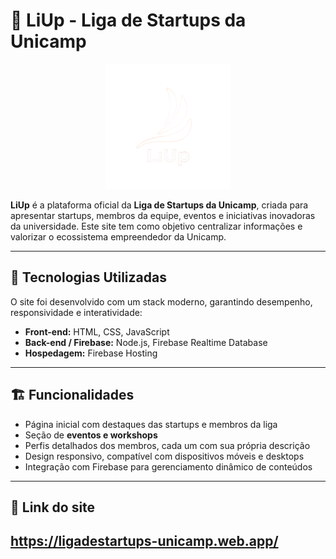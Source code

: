 # 🌟 LiUp - Liga de Startups da Unicamp

<div align="center">
  <img src="logoliup.png" alt="LiUp Logo" width="200">
</div>

**LiUp** é a plataforma oficial da **Liga de Startups da Unicamp**, criada para apresentar startups, membros da equipe, eventos e iniciativas inovadoras da universidade. Este site tem como objetivo centralizar informações e valorizar o ecossistema empreendedor da Unicamp.

---

## 🔹 Tecnologias Utilizadas

O site foi desenvolvido com um stack moderno, garantindo desempenho, responsividade e interatividade:

- **Front-end:** HTML, CSS, JavaScript  
- **Back-end / Firebase:** Node.js, Firebase Realtime Database  
- **Hospedagem:** Firebase Hosting  

---

## 🏗️ Funcionalidades

- Página inicial com destaques das startups e membros da liga  
- Seção de **eventos e workshops**  
- Perfis detalhados dos membros, cada um com sua própria descrição  
- Design responsivo, compatível com dispositivos móveis e desktops  
- Integração com Firebase para gerenciamento dinâmico de conteúdos  

---
## 🧡 Link do site
https://ligadestartups-unicamp.web.app/
---

